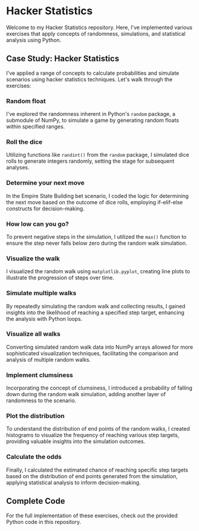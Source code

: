 # Hacker Statistics

Welcome to my Hacker Statistics repository. Here, I've implemented various exercises that apply concepts of randomness, simulations, and statistical analysis using Python.

## Case Study: Hacker Statistics

I've applied a range of concepts to calculate probabilities and simulate scenarios using hacker statistics techniques. Let's walk through the exercises:

### Random float

I've explored the randomness inherent in Python's `random` package, a submodule of NumPy, to simulate a game by generating random floats within specified ranges.

### Roll the dice

Utilizing functions like `randint()` from the `random` package, I simulated dice rolls to generate integers randomly, setting the stage for subsequent analyses.

### Determine your next move

In the Empire State Building bet scenario, I coded the logic for determining the next move based on the outcome of dice rolls, employing if-elif-else constructs for decision-making.

### How low can you go?

To prevent negative steps in the simulation, I utilized the `max()` function to ensure the step never falls below zero during the random walk simulation.

### Visualize the walk

I visualized the random walk using `matplotlib.pyplot`, creating line plots to illustrate the progression of steps over time.

### Simulate multiple walks

By repeatedly simulating the random walk and collecting results, I gained insights into the likelihood of reaching a specified step target, enhancing the analysis with Python loops.

### Visualize all walks

Converting simulated random walk data into NumPy arrays allowed for more sophisticated visualization techniques, facilitating the comparison and analysis of multiple random walks.

### Implement clumsiness

Incorporating the concept of clumsiness, I introduced a probability of falling down during the random walk simulation, adding another layer of randomness to the scenario.

### Plot the distribution

To understand the distribution of end points of the random walks, I created histograms to visualize the frequency of reaching various step targets, providing valuable insights into the simulation outcomes.

### Calculate the odds

Finally, I calculated the estimated chance of reaching specific step targets based on the distribution of end points generated from the simulation, applying statistical analysis to inform decision-making.

## Complete Code

For the full implementation of these exercises, check out the provided Python code in this repository.


